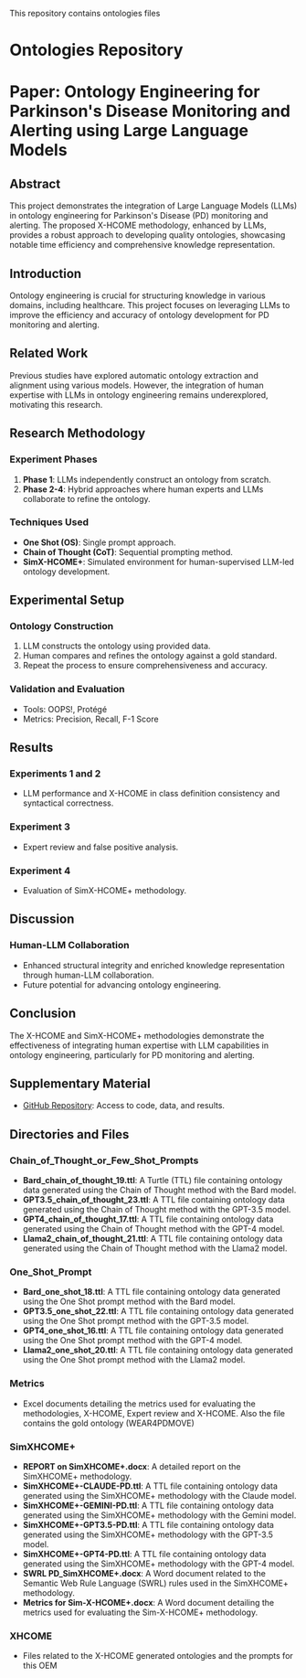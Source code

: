 This repository contains ontologies files 
# Ontologies Repository
# Paper: Ontology Engineering for Parkinson's Disease Monitoring and Alerting using Large Language Models

## Abstract
This project demonstrates the integration of Large Language Models (LLMs) in ontology engineering for Parkinson's Disease (PD) monitoring and alerting. The proposed X-HCOME methodology, enhanced by LLMs, provides a robust approach to developing quality ontologies, showcasing notable time efficiency and comprehensive knowledge representation.

## Introduction
Ontology engineering is crucial for structuring knowledge in various domains, including healthcare. This project focuses on leveraging LLMs to improve the efficiency and accuracy of ontology development for PD monitoring and alerting.

## Related Work
Previous studies have explored automatic ontology extraction and alignment using various models. However, the integration of human expertise with LLMs in ontology engineering remains underexplored, motivating this research.

## Research Methodology
### Experiment Phases
1. **Phase 1**: LLMs independently construct an ontology from scratch.
2. **Phase 2-4**: Hybrid approaches where human experts and LLMs collaborate to refine the ontology.

### Techniques Used
- **One Shot (OS)**: Single prompt approach.
- **Chain of Thought (CoT)**: Sequential prompting method.
- **SimX-HCOME+**: Simulated environment for human-supervised LLM-led ontology development.

## Experimental Setup
### Ontology Construction
1. LLM constructs the ontology using provided data.
2. Human compares and refines the ontology against a gold standard.
3. Repeat the process to ensure comprehensiveness and accuracy.

### Validation and Evaluation
- Tools: OOPS!, Protégé
- Metrics: Precision, Recall, F-1 Score

## Results
### Experiments 1 and 2
- LLM performance and X-HCOME  in class definition consistency and syntactical correctness.

### Experiment 3
- Expert review and false positive analysis.

### Experiment 4
- Evaluation of SimX-HCOME+ methodology.

## Discussion
### Human-LLM Collaboration
- Enhanced structural integrity and enriched knowledge representation through human-LLM collaboration.
- Future potential for advancing ontology engineering.

## Conclusion
The X-HCOME and SimX-HCOME+ methodologies demonstrate the effectiveness of integrating human expertise with LLM capabilities in ontology engineering, particularly for PD monitoring and alerting.


## Supplementary Material
- [GitHub Repository](https://github.com/GiorgosBouh/Ontologies_by_LLMst): Access to code, data, and results.


## Directories and Files

### Chain_of_Thought_or_Few_Shot_Prompts
- **Bard_chain_of_thought_19.ttl**: A Turtle (TTL) file containing ontology data generated using the Chain of Thought method with the Bard model.
- **GPT3.5_chain_of_thought_23.ttl**: A TTL file containing ontology data generated using the Chain of Thought method with the GPT-3.5 model.
- **GPT4_chain_of_thought_17.ttl**: A TTL file containing ontology data generated using the Chain of Thought method with the GPT-4 model.
- **Llama2_chain_of_thought_21.ttl**: A TTL file containing ontology data generated using the Chain of Thought method with the Llama2 model.

### One_Shot_Prompt
- **Bard_one_shot_18.ttl**: A TTL file containing ontology data generated using the One Shot prompt method with the Bard model.
- **GPT3.5_one_shot_22.ttl**: A TTL file containing ontology data generated using the One Shot prompt method with the GPT-3.5 model.
- **GPT4_one_shot_16.ttl**: A TTL file containing ontology data generated using the One Shot prompt method with the GPT-4 model.
- **Llama2_one_shot_20.ttl**: A TTL file containing ontology data generated using the One Shot prompt method with the Llama2 model.

### Metrics
- Excel documents detailing the metrics used for evaluating the methodologies, X-HCOME, Expert review and X-HCOME. Also the file contains the gold ontology (WEAR4PDMOVE)
### SimXHCOME+
- **REPORT on SimXHCOME+.docx**: A detailed report on the SimXHCOME+ methodology.
- **SimXHCOME+-CLAUDE-PD.ttl**: A TTL file containing ontology data generated using the SimXHCOME+ methodology with the Claude model.
- **SimXHCOME+-GEMINI-PD.ttl**: A TTL file containing ontology data generated using the SimXHCOME+ methodology with the Gemini model.
- **SimXHCOME+-GPT3.5-PD.ttl**: A TTL file containing ontology data generated using the SimXHCOME+ methodology with the GPT-3.5 model.
- **SimXHCOME+-GPT4-PD.ttl**: A TTL file containing ontology data generated using the SimXHCOME+ methodology with the GPT-4 model.
- **SWRL PD_SimXHCOME+.docx**: A Word document related to the Semantic Web Rule Language (SWRL) rules used in the SimXHCOME+ methodology.
- **Metrics for Sim-X-HCOME+.docx**: A Word document detailing the metrics used for evaluating the Sim-X-HCOME+ methodology.

### XHCOME
- Files related to the X-HCOME generated ontologies and the prompts for this OEM


